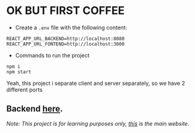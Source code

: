 # OK BUT FIRST COFFEE

- Create a `.env` file with the following content:

```
REACT_APP_URL_BACKEND=http://localhost:8080
REACT_APP_URL_FONTEND=http://localhost:3000
```

- Commands to run the project

```
npm i
npm start
```


Yeah, this project i separate client and server separately, so we have 2 different ports


## Backend [here](https://github.com/Phan-Trong-Hau/backend-coffee).


_Note: This project is for learning purposes only, [this](https://okbutfirst.com/) is the main website._
